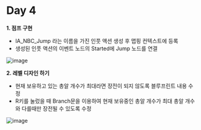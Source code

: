# Day 4

**1. 점프 구현**

- IA_NBC_Jump 라는 이름을 가진 인풋 액션 생성 후 맵핑 컨텍스트에 등록
- 생성된 인풋 액션의 이벤트 노드의 Started에 Jump 노드를 연결

![image](https://github.com/user-attachments/assets/7c9edab6-57a5-47a6-8e51-60c9692ab62b)


**2. 레벨 디자인 하기**

- 현재 보유하고 있는 총알 개수가 최대라면 장전이 되지 않도록 블루프린트 내용 수정
- R키를 눌렀을 때 Branch문을 이용하여 현재 보유중인 총알 개수가 최대 총알 개수와 다를때만 장전될 수 있도록 수정

![image](https://github.com/user-attachments/assets/b65ca75a-a292-418a-814c-921d18a65762)

